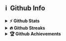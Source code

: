 <h2>ℹ️ &nbsp;Github Info</h2>
<details>	
  <summary><b>⚡ Github Stats</b></summary>

<img height="180em" src="https://github-readme-stats.manumanoj0010.vercel.app/api?username=Owl-planet&show_icons=true&locale=en&hide_border=true" alt="Owl-planet" />
<img height="180em" src="https://github-readme-stats.manumanoj0010.vercel.app/api/top-langs?username=Owl-planet&show_icons=true&locale=en&layout=compact&langs_count=7&hide_border=true&hide=c" alt="Owl-planet"/>
</details>

<details>
 <summary><b>🔥 Github Streaks</b></summary>
<p align="center"><img src="https://github-readme-streak-stats.herokuapp.com/?user=Owl-planet&" alt="Owl-planet" /></p>
</details>

<details>
 <summary><b>🏆 Github Achievements</b></summary>
<p align="center"> <a href="https://github.com/ryo-ma/github-profile-trophy"><img src="https://github-profile-trophy.vercel.app/?username=Owl-planet&margin-w=5" alt="Owl-planet" /></a> </p>
</details>
